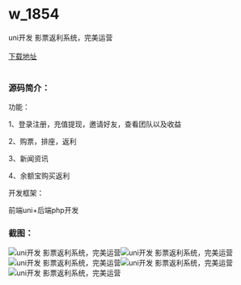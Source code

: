 # w_1854
uni开发 影票返利系统，完美运营
<br/></br>
[下载地址](https://www.uuid2.com/1854.html "下载地址")
<br/></br>
<h3>源码简介：</h3>
<p>功能：<p>
<p>1、登录注册，充值提现，邀请好友，查看团队以及收益<p>
<p>2、购票，排座，返利<p>
<p>3、新闻资讯<p>
<p>4、余额宝购买返利<p>
<p>开发框架：<p>
<p>前端uni+后端php开发<p>
<h3>截图：</h3>
<img src="https://www.uuid2.com/wp-content/uploads/img/202111/e777eed105.png" alt="uni开发 影票返利系统，完美运营"><img src="https://www.uuid2.com/wp-content/uploads/img/202111/fbc592b987.png" alt="uni开发 影票返利系统，完美运营"><img src="https://www.uuid2.com/wp-content/uploads/img/202111/0cf5970803.png" alt="uni开发 影票返利系统，完美运营"><img src="https://www.uuid2.com/wp-content/uploads/img/202111/76397fe556.png" alt="uni开发 影票返利系统，完美运营"><img src="https://www.uuid2.com/wp-content/uploads/img/202111/d192268506.png" alt="uni开发 影票返利系统，完美运营">
